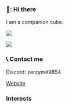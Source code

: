 ### 👋: Hi there

I am a companion cube.

![](https://img.shields.io/badge/<WORD_ON_LEFT>-<WORD_ON_RIGHT>-informational?style=flat&logo=<LOGO_NAME>&logoColor=white&color=2bbc8a)

<img align="center" src="https://github-readme-stats.vercel.app/api/<CARD_TYPE>/?username=<USERNAME>&theme=<THEME_NAME>" />

### 📞 Contact me 

Discord: zerzym#9854

[Website](https://zmega.cf)

### Interests

